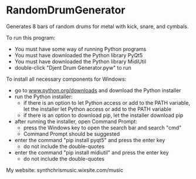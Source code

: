 # RandomDrumGenerator
Generates 8 bars of random drums for metal with kick, snare, and cymbals.

To run this program:
- You must have some way of running Python programs
- You must have downloaded the Python library PyQt5
- You must have downloaded the Python library MidiUtil
- double-click "Djent Drum Generator.pyw" to run

To install all necessary components for Windows:
- go to www.python.org/downloads and download the Python installer
- run the Python installer:
  - if there is an option to let Python access or add to the PATH variable, let the installer let Python access or add to the PATH variable
  - if there is an option to download pip, let the installer download pip
- after running the installer, open Command Prompt:
  - press the Windows key to open the search bar and search "cmd"
  - Command Prompt should be suggested
- enter the command "pip install pyqt5" and press the enter key
  - do not include the double-quotes
- enter the command "pip install midiutil" and press the enter key
  - do not include the double-quotes
  
My website:
synthchrismusic.wixsite.com/music
